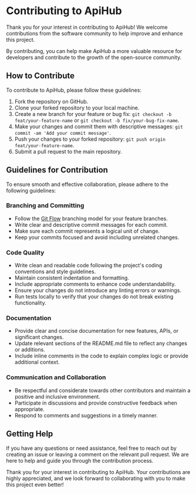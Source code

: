# Contributing to ApiHub

Thank you for your interest in contributing to ApiHub! We welcome contributions from the software community to help improve and enhance this project.

By contributing, you can help make ApiHub a more valuable resource for developers and contribute to the growth of the open-source community.

## How to Contribute

To contribute to ApiHub, please follow these guidelines:

1. Fork the repository on GitHub.
2. Clone your forked repository to your local machine.
3. Create a new branch for your feature or bug fix: `git checkout -b feat/your-feature-name` or `git checkout -b fix/your-bug-fix-name`.
4. Make your changes and commit them with descriptive messages: `git commit -am 'Add your commit message'`.
5. Push your changes to your forked repository: `git push origin feat/your-feature-name`.
6. Submit a pull request to the main repository.

## Guidelines for Contribution

To ensure smooth and effective collaboration, please adhere to the following guidelines:

### Branching and Committing

- Follow the [Git Flow](https://nvie.com/posts/a-successful-git-branching-model/) branching model for your feature branches.
- Write clear and descriptive commit messages for each commit.
- Make sure each commit represents a logical unit of change.
- Keep your commits focused and avoid including unrelated changes.

### Code Quality

- Write clean and readable code following the project's coding conventions and style guidelines.
- Maintain consistent indentation and formatting.
- Include appropriate comments to enhance code understandability.
- Ensure your changes do not introduce any linting errors or warnings.
- Run tests locally to verify that your changes do not break existing functionality.

### Documentation

- Provide clear and concise documentation for new features, APIs, or significant changes.
- Update relevant sections of the README.md file to reflect any changes or additions.
- Include inline comments in the code to explain complex logic or provide additional context.

### Communication and Collaboration

- Be respectful and considerate towards other contributors and maintain a positive and inclusive environment.
- Participate in discussions and provide constructive feedback when appropriate.
- Respond to comments and suggestions in a timely manner.

## Getting Help

If you have any questions or need assistance, feel free to reach out by creating an issue or leaving a comment on the relevant pull request. We are here to help and guide you through the contribution process.

Thank you for your interest in contributing to ApiHub. Your contributions are highly appreciated, and we look forward to collaborating with you to make this project even better!
